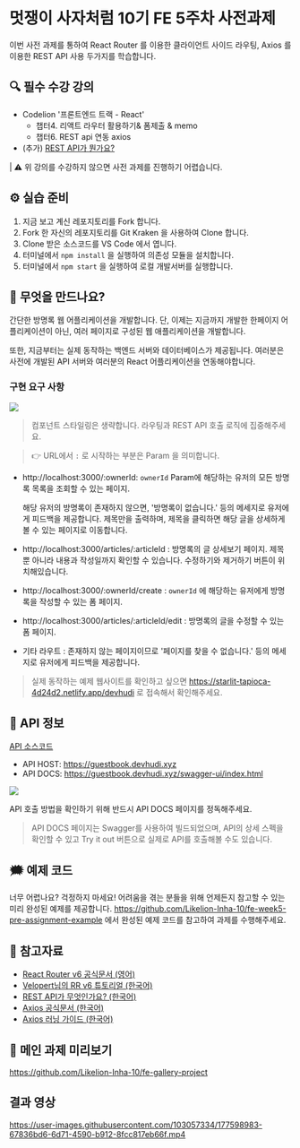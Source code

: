 # 멋쟁이 사자처럼 10기 FE 5주차 사전과제

이번 사전 과제를 통하여 React Router 를 이용한 클라이언트 사이드 라우팅, Axios 를 이용한 REST API 사용 두가지를 학습합니다.

## 🔍 필수 수강 강의

- Codelion '프론트엔드 트랙 - React'
  - 챕터4. 리액트 라우터 활용하기& 폼제출 & memo
  - 챕터6. REST api 연동 axios
- (추가) [REST API가 뭔가요?](https://www.youtube.com/watch?v=iOueE9AXDQQ)

| ⚠ 위 강의를 수강하지 않으면 사전 과제를 진행하기 어렵습니다.

## ⚙️ 실습 준비

1. 지금 보고 계신 레포지토리를 Fork 합니다.
2. Fork 한 자신의 레포지토리를 Git Kraken 을 사용하여 Clone 합니다.
3. Clone 받은 소스코드를 VS Code 에서 엽니다.
4. 터미널에서 `npm install` 을 실행하여 의존성 모듈을 설치합니다.
5. 터미널에서 `npm start` 을 실행하여 로컬 개발서버를 실행합니다.

## 🤔 무엇을 만드나요?

간단한 방명록 웹 어플리케이션을 개발합니다. 단, 이제는 지금까지 개발한 한페이지 어플리케이션이 아닌, 여러 페이지로 구성된 웹 애플리케이션을 개발합니다.

또한, 지금부터는 실제 동작하는 백엔드 서버와 데이터베이스가 제공됩니다. 여러분은 사전에 개발된 API 서버와 여러분의 React 어플리케이션을 연동해야합니다.

### 구현 요구 사항

![](./example.jpeg)

> 컴포넌트 스타일링은 생략합니다. 라우팅과 REST API 호출 로직에 집중해주세요.

> 👉 URL에서 `:` 로 시작하는 부분은 Param 을 의미합니다.

- http://localhost:3000/:ownerId: `ownerId` Param에 해당하는 유저의 모든 방명록 목록을 조회할 수 있는 페이지.

  해당 유저의 방명록이 존재하지 않으면, '방명록이 없습니다.' 등의 메세지로 유저에게 피드백을 제공합니다. 제목만을 출력하며, 제목을 클릭하면 해당 글을 상세하게 볼 수 있는 페이지로 이동합니다.

- http://localhost:3000/articles/:articleId : 방명록의 글 상세보기 페이지. 제목 뿐 아니라 내용과 작성일까지 확인할 수 있습니다. 수정하기와 제거하기 버튼이 위치해있습니다.
- http://localhost:3000/:ownerId/create : `ownerId` 에 해당하는 유저에게 방명록을 작성할 수 있는 폼 페이지.
- http://localhost:3000/articles/:articleId/edit : 방명록의 글을 수정할 수 있는 폼 페이지.
- 기타 라우트 : 존재하지 않는 페이지이므로 '페이지를 찾을 수 없습니다.' 등의 메세지로 유저에게 피드백을 제공합니다.

> 실제 동작하는 예제 웹사이트를 확인하고 싶으면 https://starlit-tapioca-4d24d2.netlify.app/devhudi 로 접속해서 확인해주세요.

## 📒 API 정보

[API 소스코드](https://github.com/Likelion-Inha-10/fe-guest-book-api)

- API HOST: https://guestbook.devhudi.xyz
- API DOCS: https://guestbook.devhudi.xyz/swagger-ui/index.html

![](./swagger-guide.png)

API 호출 방법을 확인하기 위해 반드시 API DOCS 페이지를 정독해주세요.

> API DOCS 페이지는 Swagger를 사용하여 빌드되었으며, API의 상세 스펙을 확인할 수 있고 Try it out 버튼으로 실제로 API를 호출해볼 수도 있습니다.

## 🗯 예제 코드

너무 어렵나요? 걱정하지 마세요! 어려움을 겪는 분들을 위해 언제든지 참고할 수 있는 미리 완성된 예제를 제공합니다. https://github.com/Likelion-Inha-10/fe-week5-pre-assignment-example 에서 완성된 예제 코드를 참고하여 과제를 수행해주세요.

## 📘 참고자료

- [React Router v6 공식문서 (영어)](https://reactrouter.com/docs/en/v6/getting-started/tutorial)
- [Velopert님의 RR v6 튜토리얼 (한국어)](https://velog.io/@velopert/react-router-v6-tutorial)
- [REST API가 무엇인가요? (한국어)](https://hudi.blog/rest-api/)
- [Axios 공식문서 (한국어)](https://axios-http.com/kr/docs/intro)
- [Axios 러닝 가이드 (한국어)](https://yamoo9.github.io/axios/guide/usage.html#get-%EC%9A%94%EC%B2%AD)

## 🤗 메인 과제 미리보기

https://github.com/Likelion-Inha-10/fe-gallery-project

## 결과 영상

https://user-images.githubusercontent.com/103057334/177598983-67836bd6-6d71-4590-b912-8fcc817eb66f.mp4


